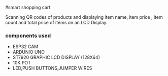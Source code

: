 #smart shopping cart

Scanning QR codes of products and displaying item name, item price , item count and total price of items on an LCD Display.


### components used
- ESP32 CAM
- ARDUNIO UNO
- ST7920 GRAPHIC LCD DISPLAY (128X64)
- 10K POT
- LED,PUSH BUTTONS,JUMPER WIRES
